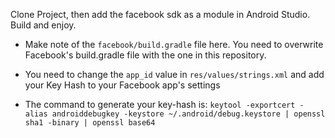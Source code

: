 Clone Project, then add the facebook sdk as a module in Android Studio. Build and enjoy.

* Make note of the `facebook/build.gradle` file here. You need to overwrite Facebook's build.gradle file with the one in this repository. 

* You need to change the `app_id` value in `res/values/strings.xml` and add your Key Hash to your Facebook app's settings

* The command to generate your key-hash is: `keytool -exportcert -alias androiddebugkey -keystore ~/.android/debug.keystore | openssl sha1 -binary | openssl base64`
